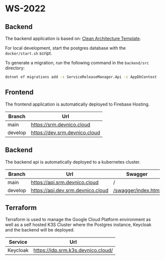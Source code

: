 # WS-2022



## Backend

The backend application is based on: [Clean Architecture Template](https://github.com/ardalis/CleanArchitecture).

For local development, start the postgres database with the `docker/start.sh` script.

To generate a migration, run the following command in the `backend/src` directory:

```bash
dotnet ef migrations add -s ServiceReleaseManager.Api -c AppDbContext -p ServiceReleaseManager.Infrastructure <MigrationName>
```

## Frontend

The frontend application is automatically deployed to Firebase Hosting.

| Branch  | Url                           |
| ------- | ----------------------------- |
| main    | https://srm.devnico.cloud     |
| develop | https://dev.srm.devnico.cloud |

## Backend

The backend api is automatically deployed to a kubernetes cluster.

| Branch  | Url                               | Swagger                                                                     |
| ------- | --------------------------------- | --------------------------------------------------------------------------- |
| main    | https://api.srm.devnico.cloud     | /                                                                           |
| develop | https://api.dev.srm.devnico.cloud | [/swagger/index.html](https://api.dev.srm.devnico.cloud/swagger/index.html) |

## Terraform

Terraform is used to manage the Google Cloud Platform environment as well as a self hosted K3S Cluster where the Postgres instance, Keycloak and the backend will be deployed.

| Service  | Url                                |
| -------- | ---------------------------------- |
| Keycloak | https://idp.srm.k3s.devnico.cloud/ |